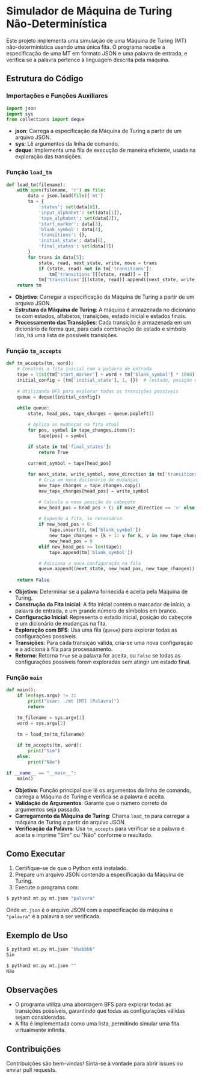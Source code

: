 
# Simulador de Máquina de Turing Não-Determinística

Este projeto implementa uma simulação de uma Máquina de Turing (MT) não-determinística usando uma única fita. O programa recebe a especificação de uma MT em formato JSON e uma palavra de entrada, e verifica se a palavra pertence à linguagem descrita pela máquina.

## Estrutura do Código

### Importações e Funções Auxiliares

```python
import json
import sys
from collections import deque
```

- **json**: Carrega a especificação da Máquina de Turing a partir de um arquivo JSON.
- **sys**: Lê argumentos da linha de comando.
- **deque**: Implementa uma fila de execução de maneira eficiente, usada na exploração das transições.

### Função `load_tm`

```python
def load_tm(filename):
    with open(filename, 'r') as file:
        data = json.load(file)['mt']
        tm = {
            'states': set(data[0]),
            'input_alphabet': set(data[1]),
            'tape_alphabet': set(data[2]),
            'start_marker': data[3],
            'blank_symbol': data[4],
            'transitions': {},
            'initial_state': data[6],
            'final_states': set(data[7])
        }
        for trans in data[5]:
            state, read, next_state, write, move = trans
            if (state, read) not in tm['transitions']:
                tm['transitions'][(state, read)] = []
            tm['transitions'][(state, read)].append((next_state, write, move))
    return tm
```

- **Objetivo**: Carregar a especificação da Máquina de Turing a partir de um arquivo JSON.
- **Estrutura da Máquina de Turing**: A máquina é armazenada no dicionário `tm` com estados, alfabetos, transições, estado inicial e estados finais.
- **Processamento das Transições**: Cada transição é armazenada em um dicionário de forma que, para cada combinação de estado e símbolo lido, há uma lista de possíveis transições.

### Função `tm_accepts`

```python
def tm_accepts(tm, word):
    # Constrói a fita inicial com a palavra de entrada
    tape = list(tm['start_marker'] + word + tm['blank_symbol'] * 1000)
    initial_config = (tm['initial_state'], 1, {})  # (estado, posição do cabeçote, mudanças na fita)
    
    # Utilizando BFS para explorar todas as transições possíveis
    queue = deque([initial_config])
    
    while queue:
        state, head_pos, tape_changes = queue.popleft()

        # Aplica as mudanças na fita atual
        for pos, symbol in tape_changes.items():
            tape[pos] = symbol

        if state in tm['final_states']:
            return True
        
        current_symbol = tape[head_pos]

        for next_state, write_symbol, move_direction in tm['transitions'].get((state, current_symbol), []):
            # Cria um novo dicionário de mudanças
            new_tape_changes = tape_changes.copy()
            new_tape_changes[head_pos] = write_symbol

            # Calcula a nova posição do cabeçote
            new_head_pos = head_pos + (1 if move_direction == '>' else -1)
            
            # Expande a fita, se necessário
            if new_head_pos < 0:
                tape.insert(0, tm['blank_symbol'])
                new_tape_changes = {k + 1: v for k, v in new_tape_changes.items()}
                new_head_pos = 0
            elif new_head_pos >= len(tape):
                tape.append(tm['blank_symbol'])

            # Adiciona a nova configuração na fila
            queue.append((next_state, new_head_pos, new_tape_changes))
    
    return False
```

- **Objetivo**: Determinar se a palavra fornecida é aceita pela Máquina de Turing.
- **Construção da Fita Inicial**: A fita inicial contém o marcador de início, a palavra de entrada, e um grande número de símbolos em branco.
- **Configuração Inicial**: Representa o estado inicial, posição do cabeçote e um dicionário de mudanças na fita.
- **Exploração com BFS**: Usa uma fila (`queue`) para explorar todas as configurações possíveis.
- **Transições**: Para cada transição válida, cria-se uma nova configuração e a adiciona à fila para processamento.
- **Retorno**: Retorna `True` se a palavra for aceita, ou `False` se todas as configurações possíveis forem exploradas sem atingir um estado final.

### Função `main`

```python
def main():
    if len(sys.argv) != 3:
        print("Usar: ./mt [MT] [Palavra]")
        return

    tm_filename = sys.argv[1]
    word = sys.argv[2]

    tm = load_tm(tm_filename)
    
    if tm_accepts(tm, word):
        print("Sim")
    else:
        print("Não")

if __name__ == "__main__":
    main()
```

- **Objetivo**: Função principal que lê os argumentos da linha de comando, carrega a Máquina de Turing e verifica se a palavra é aceita.
- **Validação de Argumentos**: Garante que o número correto de argumentos seja passado.
- **Carregamento da Máquina de Turing**: Chama `load_tm` para carregar a máquina de Turing a partir do arquivo JSON.
- **Verificação da Palavra**: Usa `tm_accepts` para verificar se a palavra é aceita e imprime "Sim" ou "Não" conforme o resultado.

## Como Executar

1. Certifique-se de que o Python está instalado.
2. Prepare um arquivo JSON contendo a especificação da Máquina de Turing.
3. Execute o programa com:

```bash
$ python3 mt.py mt.json "palavra"
```

Onde `mt.json` é o arquivo JSON com a especificação da máquina e `"palavra"` é a palavra a ser verificada.

## Exemplo de Uso

```bash
$ python3 mt.py mt.json "bbabbbb"
Sim

$ python3 mt.py mt.json ""
Não
```

## Observações

- O programa utiliza uma abordagem BFS para explorar todas as transições possíveis, garantindo que todas as configurações válidas sejam consideradas.
- A fita é implementada como uma lista, permitindo simular uma fita virtualmente infinita.

## Contribuições

Contribuições são bem-vindas! Sinta-se à vontade para abrir issues ou enviar pull requests.

